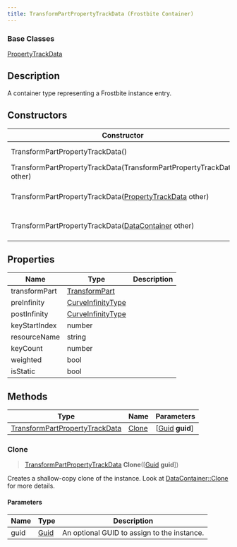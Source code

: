 ```yaml
---
title: TransformPartPropertyTrackData (Frostbite Container)
---
```

### Base Classes

[PropertyTrackData](PropertyTrackData)

## Description

A container type representing a Frostbite instance entry.

## Constructors

| Constructor                                                                               | Description                                                                                                                                         |
| ----------------------------------------------------------------------------------------- | --------------------------------------------------------------------------------------------------------------------------------------------------- |
| TransformPartPropertyTrackData()                                                          | Create a new instance of this container type.                                                                                                       |
| TransformPartPropertyTrackData(TransformPartPropertyTrackData other)                      | Create a reference copy of an instance of the same type.                                                                                            |
| TransformPartPropertyTrackData([PropertyTrackData](PropertyTrackData) other)              | Upcast an instance of type [PropertyTrackData](PropertyTrackData) to [TransformPartPropertyTrackData](TransformPartPropertyTrackData).              |
| TransformPartPropertyTrackData([DataContainer](/vext/ref/cls/shr/datacontainer) other) | Upcast an instance of type [DataContainer](/vext/ref/cls/shr/datacontainer) to [TransformPartPropertyTrackData](TransformPartPropertyTrackData). |

## Properties

| Name          | Type                                   | Description |
| ------------- | -------------------------------------- | ----------- |
| transformPart | [TransformPart](TransformPart)         |             |
| preInfinity   | [CurveInfinityType](CurveInfinityType) |             |
| postInfinity  | [CurveInfinityType](CurveInfinityType) |             |
| keyStartIndex | number                                 |             |
| resourceName  | string                                 |             |
| keyCount      | number                                 |             |
| weighted      | bool                                   |             |
| isStatic      | bool                                   |             |

## Methods

| Type                                                             | Name            | Parameters                                     |
| ---------------------------------------------------------------- | --------------- | ---------------------------------------------- |
| [TransformPartPropertyTrackData](TransformPartPropertyTrackData) | [Clone](#clone) | \[[Guid](/vext/ref/cls/shr/guid) **guid**\] |

### Clone

> [TransformPartPropertyTrackData](TransformPartPropertyTrackData) **Clone**(\[[Guid](/vext/ref/cls/shr/guid) **guid**\])

Creates a shallow-copy clone of the instance. Look at [DataContainer::Clone](/vext/ref/cls/shr/datacontainer#clone) for more details.

#### Parameters

| Name | Type         | Description                                 |
| ---- | ------------ | ------------------------------------------- |
| guid | [Guid](Guid) | An optional GUID to assign to the instance. |
